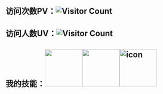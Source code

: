 ## 访问次数PV：![Visitor Count](https://profile-counter.glitch.me/aizsy/count.svg)
## 访问人数UV：![Visitor Count](https://profile-counter.glitch.me/aizsy/unique-visit-count.svg)
## 我的技能：<img height="100" width="100" src="https://cdn.jsdelivr.net/gh/sun0225SUN/sun0225SUN/assets/images/vscode.webp"><img height="100" width="100" src="https://cdn.jsdelivr.net/gh/sun0225SUN/sun0225SUN/assets/images/python.webp"><img src="https://techstack-generator.vercel.app/mysql-icon.svg" alt="icon" height="100" width="100">
